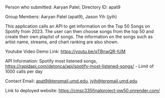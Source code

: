Person who submitted: Aaryan Patel, Directory ID: apat9

Group Members: Aaryan Patel (apat9), Jason Yih (jyih)

This application calls an API to get information on the Top 50 Songs on Spotify from 2023. 
The user can then choose songs from the top 50 and create their own playlist of songs. The information
on the songs such as artist name, streams, and chart ranking are also shown.

Youtube Video Demo Link: https://youtu.be/qTBnwQR-IUM

API Information: Spotify most listened songs, https://rapidapi.com/detonca/api/spotify-most-listened-songs/ - Limit of 1000 calls per day

Contact Email: apat9@terpmail.umd.edu, jyih@terpmail.umd.edu

Link to deployed website: https://cmsc335finalproject-pw50.onrender.com/